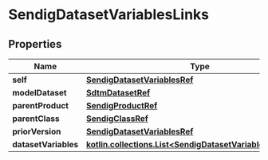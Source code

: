 
# SendigDatasetVariablesLinks

## Properties
| Name | Type | Description | Notes |
| ------------ | ------------- | ------------- | ------------- |
| **self** | [**SendigDatasetVariablesRef**](SendigDatasetVariablesRef.md) |  |  [optional] |
| **modelDataset** | [**SdtmDatasetRef**](SdtmDatasetRef.md) |  |  [optional] |
| **parentProduct** | [**SendigProductRef**](SendigProductRef.md) |  |  [optional] |
| **parentClass** | [**SendigClassRef**](SendigClassRef.md) |  |  [optional] |
| **priorVersion** | [**SendigDatasetVariablesRef**](SendigDatasetVariablesRef.md) |  |  [optional] |
| **datasetVariables** | [**kotlin.collections.List&lt;SendigDatasetVariableRefElement&gt;**](SendigDatasetVariableRefElement.md) |  |  [optional] |



